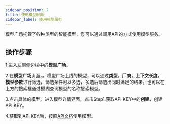 ```yaml
---
sidebar_position: 2
title: 使用模型服务
sidebar_label: 使用模型服务
---
```

模型广场托管了各种类型的智能模型，您可以通过调用API的方式使用模型服务。

## 操作步骤

1.进入左侧侧边栏中的**模型广场**。

2.在**模型广场**页面，。模型广场上线的模型，可以通过**类型**，**厂商**，**上下文长度**，**模型参数**进行筛选，筛选条件可以多选，多选后筛选出同时满足的结果。也可以在上方的搜索框通过模糊查询模型的名称搜索模型。

3.点击具体的模型，进入模型详情界面，点击Step1.获取API KEY中的**创建**，创建API KEY。

4.获取到API KEY后，按照[API文档](../category/apidocs)使用模型。


